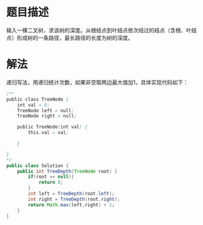 # 题目描述
输入一棵二叉树，求该树的深度。从根结点到叶结点依次经过的结点（含根、叶结点）形成树的一条路径，最长路径的长度为树的深度。

# 解法
递归写法，用递归统计次数，如果非空取两边最大值加1，具体实现代码如下：

```java
/**
public class TreeNode {
    int val = 0;
    TreeNode left = null;
    TreeNode right = null;

    public TreeNode(int val) {
        this.val = val;

    }

}
*/
public class Solution {
    public int TreeDepth(TreeNode root) {
        if(root == null){
            return 0;
        }
        int left = TreeDepth(root.left);
        int right = TreeDepth(root.right);
        return Math.max(left,right) + 1;
    }
}
```
